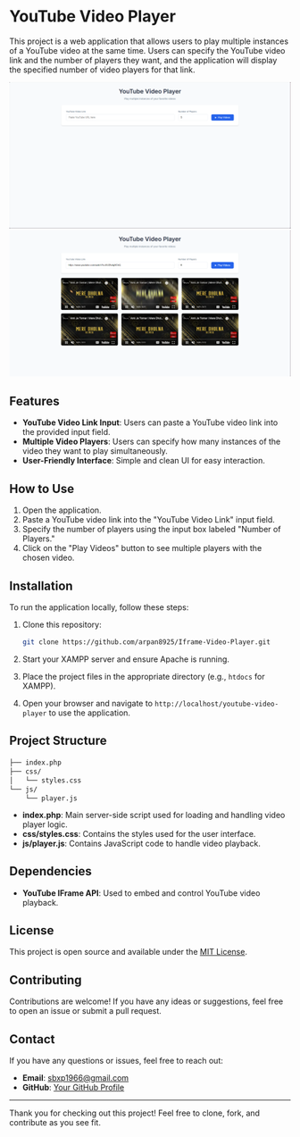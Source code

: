 # YouTube Video Player

This project is a web application that allows users to play multiple instances of a YouTube video at the same time. Users can specify the YouTube video link and the number of players they want, and the application will display the specified number of video players for that link.

![Preview1](./images/img1.png)
![Preview2](./images/img2.png)

## Features

- **YouTube Video Link Input**: Users can paste a YouTube video link into the provided input field.
- **Multiple Video Players**: Users can specify how many instances of the video they want to play simultaneously.
- **User-Friendly Interface**: Simple and clean UI for easy interaction.

## How to Use

1. Open the application.
2. Paste a YouTube video link into the "YouTube Video Link" input field.
3. Specify the number of players using the input box labeled "Number of Players."
4. Click on the "Play Videos" button to see multiple players with the chosen video.

## Installation

To run the application locally, follow these steps:

1. Clone this repository:
   ```bash
   git clone https://github.com/arpan8925/Iframe-Video-Player.git
   ```

2. Start your XAMPP server and ensure Apache is running.

3. Place the project files in the appropriate directory (e.g., `htdocs` for XAMPP).

4. Open your browser and navigate to `http://localhost/youtube-video-player` to use the application.

## Project Structure

```
├── index.php 
├── css/
│   └── styles.css
└── js/
    └── player.js
```

- **index.php**: Main server-side script used for loading and handling video player logic.
- **css/styles.css**: Contains the styles used for the user interface.
- **js/player.js**: Contains JavaScript code to handle video playback.

## Dependencies

- **YouTube IFrame API**: Used to embed and control YouTube video playback.

## License

This project is open source and available under the [MIT License](LICENSE).

## Contributing

Contributions are welcome! If you have any ideas or suggestions, feel free to open an issue or submit a pull request.

## Contact

If you have any questions or issues, feel free to reach out:

- **Email**: [sbxp1966@gmail.com](mailto:sbxp1966@gmail.com)
- **GitHub**: [Your GitHub Profile](https://github.com/arpan8925)

---
Thank you for checking out this project! Feel free to clone, fork, and contribute as you see fit.
